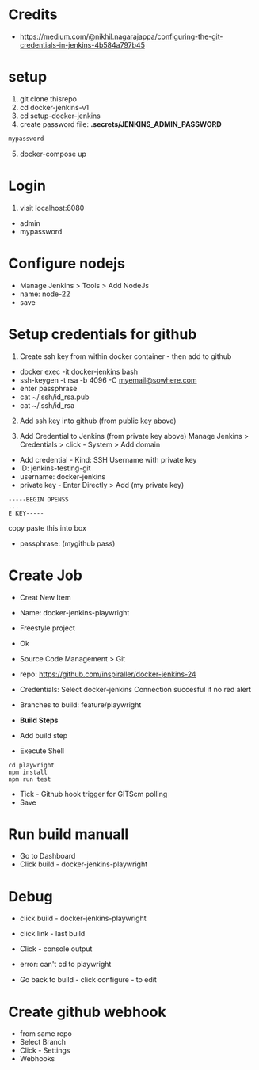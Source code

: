 # Credits
- https://medium.com/@nikhil.nagarajappa/configuring-the-git-credentials-in-jenkins-4b584a797b45

# setup
1. git clone thisrepo
2. cd docker-jenkins-v1
3. cd setup-docker-jenkins
4. create password file:
**.secrets/JENKINS_ADMIN_PASSWORD**
```sh
mypassword
```
5. docker-compose up

# Login
1. visit localhost:8080
- admin
- mypassword 


# Configure nodejs
- Manage Jenkins > Tools > Add NodeJs
- name: node-22
- save


# Setup credentials for github 
1. Create ssh key from within docker container - then add to github
- docker exec -it docker-jenkins bash
- ssh-keygen -t rsa -b 4096 -C myemail@sowhere.com
- enter passphrase
- cat ~/.ssh/id_rsa.pub
- cat ~/.ssh/id_rsa

2. Add ssh key into github (from public key above)

3. Add Credential to Jenkins (from private key above)
Manage Jenkins > Credentials > click - System > Add domain
- Add credential - Kind: SSH Username with private key
- ID: jenkins-testing-git
- username: docker-jenkins
- private key - Enter Directly > Add (my private key)
```
-----BEGIN OPENSS
...
E KEY-----
```

copy paste this into box
- passphrase: (mygithub pass)

# Create Job
- Creat New Item
- Name: docker-jenkins-playwright
- Freestyle project
- Ok
- Source Code Management > Git
- repo: https://github.com/inspiraller/docker-jenkins-24
- Credentials: Select docker-jenkins
Connection succesful if no red alert

- Branches to build: feature/playwright

- **Build Steps**
- Add build step
- Execute Shell
```
cd playwright
npm install
npm run test
```
- Tick - Github hook trigger for GITScm polling
- Save
# Run build manuall
- Go to Dashboard
- Click  build - docker-jenkins-playwright

# Debug
- click build - docker-jenkins-playwright
- click link - last build
- Click - console output

- error: can't cd to playwright
- Go back to build - click configure - to edit


# Create github webhook
- from same repo
- Select Branch
- Click - Settings
- Webhooks

